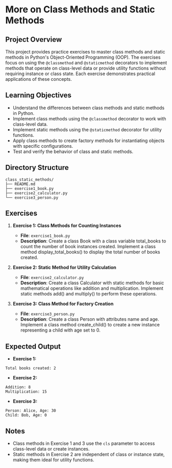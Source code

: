 # More on Class Methods and Static Methods

## Project Overview
This project provides practice exercises to master class methods and static methods in Python's Object-Oriented Programming (OOP). The exercises focus on using the `@classmethod` and `@staticmethod` decorators to implement methods that operate on class-level data or provide utility functions without requiring instance or class state. Each exercise demonstrates practical applications of these concepts.

## Learning Objectives
- Understand the differences between class methods and static methods in Python.
- Implement class methods using the `@classmethod` decorator to work with class-level data.
- Implement static methods using the `@staticmethod` decorator for utility functions.
- Apply class methods to create factory methods for instantiating objects with specific configurations.
- Test and verify the behavior of class and static methods.

## Directory Structure
```
class_static_methods/
├── README.md
├── exercise1_book.py
├── exercise2_calculator.py
└── exercise3_person.py
```

## Exercises
1. **Exercise 1: Class Methods for Counting Instances**
   - **File**: `exercise1_book.py`
   - **Description**: Create a class Book with a class variable total_books to count the number of book instances created. Implement a class method display_total_books() to display the total number of books created.


2. **Exercise 2: Static Method for Utility Calculation**
   - **File**: `exercise2_calculator.py`
   - **Description**: Create a class Calculator with static methods for basic mathematical operations like addition and multiplication. Implement static methods add() and multiply() to perform these operations.
     

3. **Exercise 3: Class Method for Factory Creation**
   - **File**: `exercise3_person.py`
   - **Description**: Create a class Person with attributes name and age. Implement a class method create_child() to create a new instance representing a child with age set to 0.


## Expected Output
- **Exercise 1:**
```
Total books created: 2
```


- **Exercise 2:**
```
Addition: 8
Multiplication: 15
```


- **Exercise 3:**
```
Person: Alice, Age: 30
Child: Bob, Age: 0
```

## Notes
- Class methods in Exercise 1 and 3 use the `cls` parameter to access class-level data or create instances.
- Static methods in Exercise 2 are independent of class or instance state, making them ideal for utility functions.
